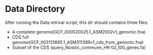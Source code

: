 # Data Directory
After running the Data retrival script, this dir should contains three files:
- A complete genome(GCF_000020025.1_ASM2002v1_genomic.fna)
- CDS full genome(GCF_003113895.1_ASM311389v1_cds_from_genomic.fna)
- Subset of the CDS (query_Nostoc_commune_HK-02_100_genes.fa)